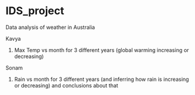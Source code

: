 # IDS_project
Data analysis of weather in Australia

Kavya  
1. Max Temp vs month for 3 different years (global warming increasing or decreasing)  


Sonam  
1. Rain vs month for 3 different years (and inferring how rain is increasing or decreasing) and conclusions about that  
